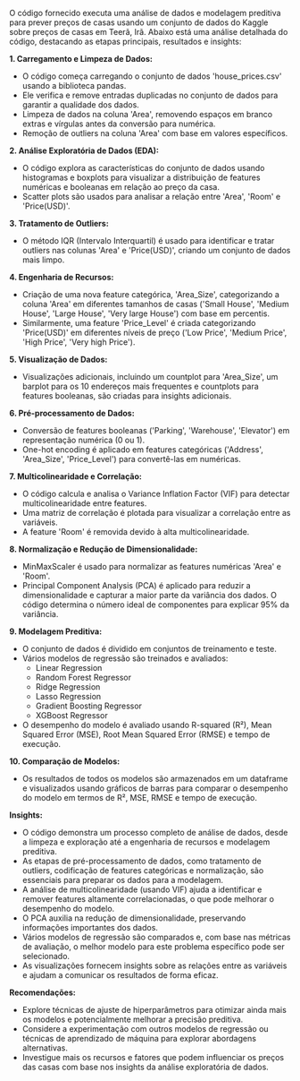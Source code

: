 O código fornecido executa uma análise de dados e modelagem preditiva para prever preços de casas usando um conjunto de dados do Kaggle sobre preços de casas em Teerã, Irã. Abaixo está uma análise detalhada do código, destacando as etapas principais, resultados e insights:

**1. Carregamento e Limpeza de Dados:**

* O código começa carregando o conjunto de dados 'house_prices.csv' usando a biblioteca pandas.
* Ele verifica e remove entradas duplicadas no conjunto de dados para garantir a qualidade dos dados.
* Limpeza de dados na coluna 'Area', removendo espaços em branco extras e vírgulas antes da conversão para numérica.
* Remoção de outliers na coluna 'Area' com base em valores específicos.

**2. Análise Exploratória de Dados (EDA):**

* O código explora as características do conjunto de dados usando histogramas e boxplots para visualizar a distribuição de features numéricas e booleanas em relação ao preço da casa.
* Scatter plots são usados para analisar a relação entre 'Area', 'Room' e 'Price(USD)'.

**3. Tratamento de Outliers:**

* O método IQR (Intervalo Interquartil) é usado para identificar e tratar outliers nas colunas 'Area' e 'Price(USD)', criando um conjunto de dados mais limpo.

**4. Engenharia de Recursos:**

* Criação de uma nova feature categórica, 'Area_Size', categorizando a coluna 'Area' em diferentes tamanhos de casas ('Small House', 'Medium House', 'Large House', 'Very large House') com base em percentis.
* Similarmente, uma feature 'Price_Level' é criada categorizando 'Price(USD)' em diferentes níveis de preço ('Low Price', 'Medium Price', 'High Price', 'Very high Price').

**5. Visualização de Dados:**

* Visualizações adicionais, incluindo um countplot para 'Area_Size', um barplot para os 10 endereços mais frequentes e countplots para features booleanas, são criadas para insights adicionais.

**6. Pré-processamento de Dados:**

* Conversão de features booleanas ('Parking', 'Warehouse', 'Elevator') em representação numérica (0 ou 1).
* One-hot encoding é aplicado em features categóricas ('Address', 'Area_Size', 'Price_Level') para convertê-las em numéricas.

**7. Multicolinearidade e Correlação:**

* O código calcula e analisa o Variance Inflation Factor (VIF) para detectar multicolinearidade entre features. 
* Uma matriz de correlação é plotada para visualizar a correlação entre as variáveis. 
* A feature 'Room' é removida devido à alta multicolinearidade.

**8. Normalização e Redução de Dimensionalidade:**

* MinMaxScaler é usado para normalizar as features numéricas 'Area' e 'Room'.
* Principal Component Analysis (PCA) é aplicado para reduzir a dimensionalidade e capturar a maior parte da variância dos dados. O código determina o número ideal de componentes para explicar 95% da variância.

**9. Modelagem Preditiva:**

* O conjunto de dados é dividido em conjuntos de treinamento e teste.
* Vários modelos de regressão são treinados e avaliados:
    * Linear Regression
    * Random Forest Regressor
    * Ridge Regression
    * Lasso Regression
    * Gradient Boosting Regressor
    * XGBoost Regressor
* O desempenho do modelo é avaliado usando R-squared (R²), Mean Squared Error (MSE), Root Mean Squared Error (RMSE) e tempo de execução.

**10. Comparação de Modelos:**

* Os resultados de todos os modelos são armazenados em um dataframe e visualizados usando gráficos de barras para comparar o desempenho do modelo em termos de R², MSE, RMSE e tempo de execução.

**Insights:**

* O código demonstra um processo completo de análise de dados, desde a limpeza e exploração até a engenharia de recursos e modelagem preditiva.
* As etapas de pré-processamento de dados, como tratamento de outliers, codificação de features categóricas e normalização, são essenciais para preparar os dados para a modelagem.
* A análise de multicolinearidade (usando VIF) ajuda a identificar e remover features altamente correlacionadas, o que pode melhorar o desempenho do modelo.
* O PCA auxilia na redução de dimensionalidade, preservando informações importantes dos dados.
* Vários modelos de regressão são comparados e, com base nas métricas de avaliação, o melhor modelo para este problema específico pode ser selecionado.
* As visualizações fornecem insights sobre as relações entre as variáveis e ajudam a comunicar os resultados de forma eficaz.

**Recomendações:**

* Explore técnicas de ajuste de hiperparâmetros para otimizar ainda mais os modelos e potencialmente melhorar a precisão preditiva.
* Considere a experimentação com outros modelos de regressão ou técnicas de aprendizado de máquina para explorar abordagens alternativas.
* Investigue mais os recursos e fatores que podem influenciar os preços das casas com base nos insights da análise exploratória de dados.
